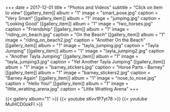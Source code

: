 +++
date = 2017-12-01
title = "Photos and Videos"
subtitle = "Click on item to view"
[[gallery_item]]
album = "1"
image = "smart_pose.jpg"
caption = "Very Smart"
[[gallery_item]]
album = "1"
image = "jumping.jpg"
caption = "Looking Good"
[[gallery_item]]
album = "1"
image = "two_horses.jpg"
caption = "Friendship"
[[gallery_item]]
album = "1"
image = "riding_on_beach.jpg"
caption = "On the Beach"
[[gallery_item]]
album = "1"
image = "riding_on_beach2.jpg"
caption = "Another On the Beach"
[[gallery_item]]
album = "1"
image = "tayla_jumping.jpg"
caption = "Tayla Jumping"
[[gallery_item]]
album = "1"
image = "tayla_jumping2.jpg"
caption = "Another Tayla Jumping"
[[gallery_item]]
album = "1"
image = "tayla_jumping3.jpg"
caption = "Yet Another Tayla Jumping"
[[gallery_item]]
album = "1"
image = "barney_stickers.jpg"
caption = "Horse Parts - Barney"
[[gallery_item]]
album = "1"
image = "barney_stickers2.jpg"
caption = "Barney Again"
[[gallery_item]]
album = "1"
image = "nose_to_nose.jpg"
caption = "Hello You!"
[[gallery_item]]
album = "1"
image = "little_wratting_arena.jpg"
caption = "Little Wratting Arena"
+++

{{< gallery album="1" >}}
{{< youtube sKvv1P7yt78 >}}
{{< youtube MuIHCD0okFI >}}

